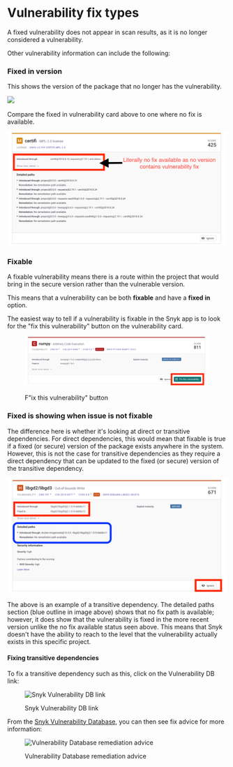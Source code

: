 # Vulnerability fix types

A fixed vulnerability does not appear in scan results, as it is no longer considered a vulnerability.

Other vulnerability information can include the following:

### Fixed in version

This shows the version of the package that no longer has the vulnerability.

![](../../../.gitbook/assets/fix-desc-1.png)

Compare the fixed in vulnerability card above to one where no fix is available.

![](<../../../.gitbook/assets/fix-desc-2 (1) (1) (1) (1) (1) (1) (1) (1) (1) (1) (1) (2) (1).png>)

### Fixable

A fixable vulnerability means there is a route within the project that would bring in the secure version rather than the vulnerable version.

This means that a vulnerability can be both **fixable** and have a **fixed in** option.

The easiest way to tell if a vulnerability is fixable in the Snyk app is to look for the "fix this vulnerability" button on the vulnerability card.

<figure><img src="../../../.gitbook/assets/fix-desc-3 (1) (1).png" alt="&#x22;Fix this vulnerability&#x22; button"><figcaption><p>F"ix this vulnerability" button</p></figcaption></figure>

### Fixed is showing when issue is not fixable

The difference here is whether it's looking at direct or transitive dependencies. For direct dependencies, this would mean that fixable is true if a fixed (or secure) version of the package exists anywhere in the system. However, this is not the case for transitive dependencies as they require a direct dependency that can be updated to the fixed (or secure) version of the transitive dependency.

![](<../../../.gitbook/assets/fix-desc-4 (1) (1).png>)

The above is an example of a transitive dependency. The detailed paths section (blue outline in image above) shows that no fix path is available; however, it does show that the vulnerability is fixed in the more recent version unlike the no fix available status seen above. This means that Snyk doesn't have the ability to reach to the level that the vulnerability actually exists in this specific project.

#### Fixing transitive dependencies

To fix a transitive dependency such as this, click on the Vulnerability DB link:

<figure><img src="../../../.gitbook/assets/fix-desc-5.png" alt="Snyk Vulnerability DB link"><figcaption><p>Snyk Vulnerability DB link</p></figcaption></figure>

From the [Snyk Vulnerability Database](using-the-snyk-vulnerability-database.md), you can then see fix advice for more information:

<figure><img src="../../../.gitbook/assets/fix-desc-6.png" alt="Vulnerability Database remediation advice"><figcaption><p>Vulnerability Database remediation advice</p></figcaption></figure>

